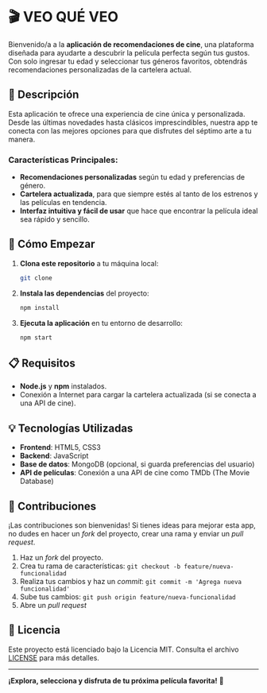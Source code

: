 # 🎬 VEO QUÉ VEO

Bienvenido/a a la **aplicación de recomendaciones de cine**, una plataforma diseñada para ayudarte a descubrir la película perfecta según tus gustos. Con solo ingresar tu edad y seleccionar tus géneros favoritos, obtendrás recomendaciones personalizadas de la cartelera actual.

## 📝 Descripción

Esta aplicación te ofrece una experiencia de cine única y personalizada. Desde las últimas novedades hasta clásicos imprescindibles, nuestra app te conecta con las mejores opciones para que disfrutes del séptimo arte a tu manera.

### Características Principales:
- **Recomendaciones personalizadas** según tu edad y preferencias de género.
- **Cartelera actualizada**, para que siempre estés al tanto de los estrenos y las películas en tendencia.
- **Interfaz intuitiva y fácil de usar** que hace que encontrar la película ideal sea rápido y sencillo.

## 🚀 Cómo Empezar

1. **Clona este repositorio** a tu máquina local:
    ```bash
    git clone 
    ```
2. **Instala las dependencias** del proyecto:
    ```bash
    npm install
    ```
3. **Ejecuta la aplicación** en tu entorno de desarrollo:
    ```bash
    npm start
    ```

## 📋 Requisitos

- **Node.js** y **npm** instalados.
- Conexión a Internet para cargar la cartelera actualizada (si se conecta a una API de cine).


## 💡 Tecnologías Utilizadas

- **Frontend**: HTML5, CSS3
- **Backend**: JavaScript
- **Base de datos**: MongoDB (opcional, si guarda preferencias del usuario)
- **API de películas**: Conexión a una API de cine como TMDb (The Movie Database)

## 🤝 Contribuciones

¡Las contribuciones son bienvenidas! Si tienes ideas para mejorar esta app, no dudes en hacer un _fork_ del proyecto, crear una rama y enviar un _pull request_. 

1. Haz un _fork_ del proyecto.
2. Crea tu rama de características: `git checkout -b feature/nueva-funcionalidad`
3. Realiza tus cambios y haz un _commit_: `git commit -m 'Agrega nueva funcionalidad'`
4. Sube tus cambios: `git push origin feature/nueva-funcionalidad`
5. Abre un _pull request_

## 📄 Licencia

Este proyecto está licenciado bajo la Licencia MIT. Consulta el archivo [LICENSE](LICENSE) para más detalles.

---

**¡Explora, selecciona y disfruta de tu próxima película favorita!** 🍿
